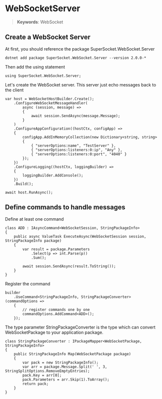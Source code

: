 # WebSocketServer

> __Keywords__: WebSocket

## Create a WebSocket Server

At first, you should reference the package SuperSocket.WebSocket.Server

    dotnet add package SuperSocket.WebSocket.Server --version 2.0.0-*

Then add the using statement

    using SuperSocket.WebSocket.Server;


Let's create the WebSocket server. This server just echo messages back to the client


    var host = WebSocketHostBuilder.Create();
        .ConfigureWebSocketMessageHandler(
            async (session, message) =>
            {
                await session.SendAsync(message.Message);
            }
        )
        .ConfigureAppConfiguration((hostCtx, configApp) =>
        {
            configApp.AddInMemoryCollection(new Dictionary<string, string>
            {
                { "serverOptions:name", "TestServer" },
                { "serverOptions:listeners:0:ip", "Any" },
                { "serverOptions:listeners:0:port", "4040" }
            });
        })
        .ConfigureLogging((hostCtx, loggingBuilder) =>
        {
            loggingBuilder.AddConsole();
        })
        .Build();

    await host.RunAsync();



## Define commands to handle messages

Define at least one command

    class ADD : IAsyncCommand<WebSocketSession, StringPackageInfo>
    {
        public async ValueTask ExecuteAsync(WebSocketSession session, StringPackageInfo package)
        {
            var result = package.Parameters
                .Select(p => int.Parse(p))
                .Sum();

            await session.SendAsync(result.ToString());
        }
    }

Register the command

    builder
        .UseCommand<StringPackageInfo, StringPackageConverter>(commandOptions =>
        {
            // register commands one by one
            commandOptions.AddCommand<ADD>();
        });


The type parameter StringPackageConverter is the type which can convert WebSocketPackage to your application package.

    class StringPackageConverter : IPackageMapper<WebSocketPackage, StringPackageInfo>
    {
        public StringPackageInfo Map(WebSocketPackage package)
        {
            var pack = new StringPackageInfo();
            var arr = package.Message.Split(' ', 3, StringSplitOptions.RemoveEmptyEntries);
            pack.Key = arr[0];
            pack.Parameters = arr.Skip(1).ToArray();
            return pack;
        }
    }